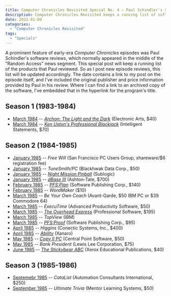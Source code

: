```yaml
---
title: Computer Chronicles Revisited Special No. 4 — Paul Schindler's Software Reviews
description: Computer Chronicles Revisited keeps a running list of software reviewed by our favorite 1980s tech journalist.
date: 2022-01-09
categories:
  - "Computer Chronicles Revisited"
tags:
  - "Specials"
---
```


A prominent feature of early-era *Computer Chronicles* episodes was Paul Schindler's software reviews, which normally appeared in the middle of the "Random Access" news segment. This special post will keep a running list of the products that Paul reviewed. So as I post new episode reviews, this list will be updated accordingly. The date contains a link to my post on the episode itself, and I've included the original publisher and price information provided by Paul in his review. Where I can find a link to an archived copy of the software, I've embedded that in the hyperlink for the program's title.

## Season 1 (1983-1984)

+ [March 1984](https://smoliva.blog/post/computer-chronicles-revisited-019-hp-2700-apple-macintosh/) -- [*Archon: The Light and the Dark*](https://www.myabandonware.com/game/archon-the-light-and-the-dark-1u) (Electronic Arts, $40)
+ [March 1984](https://smoliva.blog/post/computer-chronicles-revisited-020-expert-ease-kee-system/) -- [*Ken Uston's Professional Blackjack*](https://archive.org/details/msdos_Ken_Ustons_Professional_Blackjack_1982) (Intelligent Statements, $70)

## Season 2 (1984-1985)

+ [January 1985](https://smoliva.blog/post/computer-chronicles-revisited-027-sargon-iii-millionaire-ghostbusters/) -- *Free Will* (San Francisco PC Users Group, shareware/$6 registration fee)
+ [January 1985](https://smoliva.blog/post/computer-chronicles-revisited-028-tandy-1000-compaq-portable/) -- *TuneSmith/PC* (Blackhwak Data Corp., $50)
+ [January 1985](https://smoliva.blog/post/computer-chronicles-revisited-029-locksmith-pc-talk-frankie-mouse/) -- [*Night Mission Pinball*](https://archive.org/details/wozaday_Night_Mission_Pinball) (Sublogic)
+ [January 1985](https://smoliva.blog/post/computer-chronicles-revisited-030-data-general-one-texas-instruments-pro-lite-hp-110-portable-morrow-pivot/) -- [*dBase III*](https://winworldpc.com/product/dbase/iii-v10) (Ashton-Tate, $700)
+ [February 1985](https://smoliva.blog/post/computer-chronicles-revisited-031-adaptive-firmware-card-express3-kurzweil-reading-machine/) -- [*PFS:Plan*](https://smoliva.blog/post/computer-chronicles-revisited-031-adaptive-firmware-card-express3-kurzweil-reading-machine/) (Software Publishing Corp., $140)
+ [February 1985](https://smoliva.blog/post/computer-chronicles-revisited-032-system-v-svr2-bsd-4.2-hp-integral-pc/) -- *WordMaker* ($10) 
+ [March 1985](https://smoliva.blog/post/computer-chronicles-revisited-026-sony-cd-rom-pioneer-px-7-halcyon/) -- *Be Your Own Coach* (Avant-Garde, $50 IBM PC or $39 Commodore 64)
+ [March 1985](https://smoliva.blog/post/computer-chronicles-revisited-033-steve-boros-sportspak-computennis-ct120-converse-biomechanics-lab/) -- *ExecuTime* (Advanced Productivity Software, $50)
+ [March 1985](https://smoliva.blog/post/computer-chronicles-revisited-034-dollars-sense-bank-america-homebanking-tax-prepaprer-howardsoft/) -- [*The Overhead Express*](https://winworldpc.com/product/overhead-express/1x) (Professional Software, $195)
+ [March 1985](https://smoliva.blog/post/computer-chronicles-revisited-035-macproject-filevision-gem-lotus-jazz/) -- *TopView* (IBM)
+ [March 1985](https://smoliva.blog/post/computer-chronicles-revisited-036-top-view-concurrent-pc-dos/) -- [*PFS:Proof*](https://winworldpc.com/product/pfsproof/bxx) (Software Publishing Corp., $95)
+ [April 1985](https://smoliva.blog/post/computer-chronicles-revisited-037-equalizer-computer-colorworks-digital-paintbrush-system-att-unix-pc-grid-compass-1101/) -- *Higgins* (Conectic Systems, Inc., $400)
+ [April 1985](https://smoliva.blog/post/computer-chronicles-revisited-038-atari-520st-commodore-128/) -- [*Ability*](https://winworldpc.com/product/ability/12) (Xanaro)
+ [May 1985](https://smoliva.blog/post/computer-chronicles-revisited-039-msx-comdex-in-japan-85/) -- [*Copy II PC*](https://winworldpc.com/product/copy-ii-pc/3xx) (Central Point Software, $50)
+ [May 1985](https://smoliva.blog/post/computer-chronicles-revisited-040-tsukuba-expo-85/) -- *Bank President* (Lewis Lee Corporation, $75)
+ [June 1985](https://smoliva.blog/post/computer-chronicles-revisited-041-macdraw-dazzle-draw-magic-video-digitizer-lumena/) -- [*The Stickybear ABC*](https://www.mobygames.com/game/apple2/stickybear-abc) (Xerox Educational Publications, $40)

## Season 3 (1985-1986)

+ [Septemebr 1985](https://smoliva.blog/post/computer-chronicles-revisited-042-david-crockett-sam-colella-deborah-wise-david-norman/) -- *CataList* (Automation Consultants International, $250)
+ [September 1985](https://smoliva.blog/post/computer-chronicles-revisited-043-trip-hawkins-john-merson-ben-anixter-richard-obrien/) -- *Ultimate Trivia* (Mentor Learning Systems, $50)